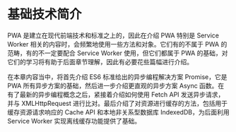 # 基础技术简介

PWA 是建立在现代前端技术和标准之上的，因此在介绍 PWA 特别是 Service Worker 相关的内容时，会频繁地使用一些方法和对象。它们有的不属于 PWA 的范畴，有的不一定要配合 Service Worker 使用，但它们都属于 PWA 的基础，对它们的学习将有助于后面章节理解，因此有必要花些篇幅进行介绍。

在本章内容当中，将首先介绍 ES6 标准给出的异步编程解决方案 Promise，它是 PWA 所有异步方案的基础，然后进一步介绍更直观的异步方案 Async 函数。在有了最新的异步编程概念之后，紧接着介绍如何使用 Fetch API 发送异步请求，并与 XMLHttpRequest 进行比对。最后介绍了对资源进行缓存的方法，包括用于缓存资源请求响应的 Cache API 和本地非关系型数据库 IndexedDB，为后面利用 Service Worker 实现离线缓存功能提供了基础。
